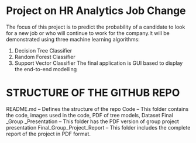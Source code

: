 # Project on HR Analytics Job Change
                                           
The focus of this project is to predict the probability of a candidate to look for a 	new job or who will continue to work for the company.It will be demonstrated using three machine learning algorithms:
1. Decision Tree Classifier
2. Random Forest Classifier
3. Support Vector Classifier
The final application is GUI based to display the end-to-end modelling

# STRUCTURE OF THE GITHUB REPO
README.md – Defines the structure of the repo
Code – This folder contains the code, images used in the code, PDF of tree models, Dataset
Final _Group _Presentation – This folder has the PDF version of group project presentation
Final_Group_Project_Report – This folder includes the complete report of the project in PDF format.




